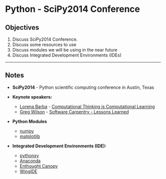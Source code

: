 Python - SciPy2014 Conference
==================================

Objectives
----------

1. Discuss SciPy2014 Conference.
2. Discuss some resources to use
3. Discuss modules we will be using in the near future
4. Discuss Integrated Development Environments (IDEs)


*****
Notes
-----

* **SciPy2014** - Python scientific computing conference in Austin, Texas 

* **Keynote speakers:**
    * [Lorena Barba] - [Computational Thinking is Computational Learning]
	* [Greg Wilson] - [Software Carpentry - Lessons Learned]
	
* **Python Modules** 
	* [numpy]
	* [matplotlib]
	
* **Integrated Development Environments (IDE):**
	* [pythonxy]
	* [Anaconda]
	* [Enthought Canopy]
	* [WingIDE]

	
[Lorena Barba]:http://lorenabarba.com/
[Greg Wilson]:[http://software-carpentry.org/]
[Computational Thinking is Computational Learning]:https://www.youtube.com/watch?v=TWxwKDT88GU
[Software Carpentry - Lessons Learned]:https://www.youtube.com/watch?v=1e26rp6qPbA

[numpy]:http://www.numpy.org/
[matplotlib]:http://matplotlib.org/

[pythonxy]:https://code.google.com/p/pythonxy/
[Anaconda]:https://store.continuum.io/cshop/anaconda/
[Enthought Canopy]:https://www.enthought.com/products/canopy/
[WingIDE]:https://wingware.com/

